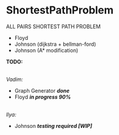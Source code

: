 
# ShortestPathProblem
ALL PAIRS SHORTEST PATH PROBLEM 
- Floyd
- Johnson (dijkstra + bellman-ford)
- Johnson (A* modification)

**TODO:** 

<br> *Vadim:* 
- Graph Generator ***done***
- Floyd ***in progress 90%***

<br> *Ilya:* 
- Johnson ***testing required [WIP]***
